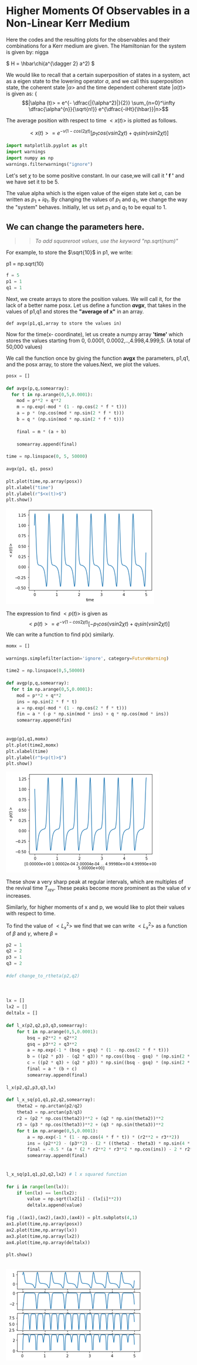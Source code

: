  # Higher Moments Of Observables in a Non-Linear Kerr Medium     
 
 Here the codes and the resulting plots for the observables and their combinations for a Kerr medium are given. The Hamiltonian for the system is given by: nigga
 
 
 $ H = \hbar\chi(a^{\dagger 2} a^2) $
 
 We would like to recall that a certain superposition of states in a system, act as a eigen state to the lowering operator $a$, and we call this superposition state, the coherent state |$\alpha$> and the time dependent coherent state $|\alpha (t)>$ is given as:
 {$$|\alpha (t)> = e^{- \dfrac{|{\alpha^2}|}{2}} \sum_{n=0}^\infty \dfrac{\alpha^{n}}{\sqrt{n!}} e^{\dfrac{-iHt}{\hbar}}|n>$$

 The average position with respect to time $<x(t)>$ is plotted as follows.

 $$<x(t)> = e^{- \nu(1-cos(2\chi t)} [p_1 cos(\nu sin2\chi t)+q_1sin(\nu sin2\chi t)]$$
 
 


```python
import matplotlib.pyplot as plt
import warnings
import numpy as np
warnings.filterwarnings("ignore")
```

Let's set $\chi$ to be some positive constant. In our case,we will call it **' f '** and we have set it to be 5.

The value alpha which is the eigen value of the eigen state ket ${\alpha}$, can be written as $p_1 + i q_1$. By changing the values of $p_1$ and $q_1$, we change the way the "system" behaves. 
Initially, let us set $p_1$ and $q_1$ to be equal to 1.
## **We can change the parameters here.**

>>*To add squareroot values, use the keyword "np.sqrt(num)"*

For example, to store the $\sqrt{10}$ in p1, we write:

p1 = np.sqrt(10)


```python
f = 5
p1 = 1
q1 = 1
```

Next, we create arrays to store the position values.
We will call it, for the lack of a better name posx.
Let us define a function ***avgx***, that takes in the values of p1,q1 and stores the **"average of x"** in an array.

`def avgx(p1,q1,array to store the values in)`

Now for the time(x- coordinate), let us create a numpy array **'time'** which stores the values starting from 0, 0.0001, 0.0002,..,4.998,4.999,5. (A total of 50,000 values) 

We call the function once by giving the function **avgx** the parameters, p1,q1, and the posx array, to store the values.Next, we plot the values.


```python
posx = []
 
def avgx(p,q,somearray):
  for t in np.arange(0,5,0.0001):
    mod = p**2 + q**2
    m = np.exp(-mod * (1 - np.cos(2 * f * t)))
    a = p * (np.cos(mod * np.sin(2 * f * t)))
    b = q * (np.sin(mod * np.sin(2 * f * t)))
 
    final = m * (a + b)
 
    somearray.append(final)
 
time = np.linspace(0, 5, 50000)  
 
avgx(p1, q1, posx)
 
plt.plot(time,np.array(posx))
plt.xlabel("time")
plt.ylabel(r"$<x(t)>$")
plt.show()
```


    
![png](output_8_0.png)
    


The expression to find $<p(t)>$ is given as 
$$<p(t)> = e^{- \nu(1-cos2\chi t)}[-p_1 cos(\nu sin2\chi t) + q_1sin(\nu sin2\chi t)]$$
We can write a function to find p(x) similarly.


```python
momx = []

warnings.simplefilter(action='ignore', category=FutureWarning)

time2 = np.linspace(0,5,50000)

def avgp(p,q,somearray):
  for t in np.arange(0,5,0.0001):
    mod = p**2 + q**2
    ins = np.sin(2 * f * t)
    a = np.exp(-mod * (1 - np.cos(2 * f * t)))
    fin = a * (-p * np.sin(mod * ins) + q * np.cos(mod * ins))
    somearray.append(fin)
    
    
avgp(p1,q1,momx)    
plt.plot(time2,momx)
plt.xlabel(time)
plt.ylabel(r"$<p(t)>$")
plt.show()    

```


    
![png](output_10_0.png)
    


These show a very sharp peak at regular intervals, which are multiples of the revival time $T_{rev}$. These peaks become more prominent as the value of $\nu$ increases. 

Similarly, for higher moments of x and p, we would like to plot their values with respect to time.


To find the value of $<L_x^2>$ we find that we can write $<L_x^2>$ as a function of $\beta$ and $\gamma$, where $\beta$ =


```python
p2 = 1
q2 = 2
p3 = 1
q3 = 2

#def change_to_rtheta(p2,q2)



lx = []
lx2 = []
deltalx = []

def l_x(p2,q2,p3,q3,somearray):
    for t in np.arange(0,5,0.0001):
        bsq = p2**2 + q2**2
        gsq = p3**2 + q3**2
        a = np.exp(-1 * (bsq + gsq) * (1 - np.cos(2 * f * t)))
        b = ((p2 * p3) - (q2 * q3)) * np.cos((bsq - gsq) * (np.sin(2 * f * t)))
        c = ((p2 * q3) + (q2 * p3)) * np.sin((bsq - gsq) * (np.sin(2 * f * t)))
        final = a * (b + c) 
        somearray.append(final)
        
l_x(p2,q2,p3,q3,lx)         
        
def l_x_sq(p1,q1,p2,q2,somearray):
    theta2 = np.arctan(p2/q2)
    theta3 = np.arctan(p3/q3)
    r2 = (p2 * np.cos(theta2))**2 + (q2 * np.sin(theta2))**2
    r3 = (p3 * np.cos(theta3))**2 + (q3 * np.sin(theta3))**2
    for t in np.arange(0,5,0.0001):
        a = np.exp(-1 * (1 - np.cos(4 * f * t)) * (r2**2 + r3**2))
        ins = (p2**2) - (p3**2) - (2 * ((theta2 - theta3) * np.sin(4 * f * t)))
        final = -0.5 * (a * (2 * r2**2 * r3**2 * np.cos(ins)) - 2 * r2**2 * r3**2 - r2**2 - r3**2)
        somearray.append(final)
        
  
l_x_sq(p1,q1,p2,q2,lx2) # l x squared function

for i in range(len(lx)):
    if len(lx) == len(lx2):
        value = np.sqrt(lx2[i] - (lx[i]**2))
        deltalx.append(value)

fig ,((ax1),(ax2),(ax3),(ax4)) = plt.subplots(4,1)
ax1.plot(time,np.array(posx))
ax2.plot(time,np.array(lx))
ax3.plot(time,np.array(lx2))
ax4.plot(time,np.array(deltalx))
         
plt.show()
    
```


    
![png](output_14_0.png)
    



```python

```
